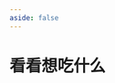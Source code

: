 ```yaml
---
aside: false
---
```


# 看看想吃什么

<FoodEat></FoodEat>

<script setup>
import FoodEat from '../.vitepress/components/food/FoodEat.vue'
</script>
